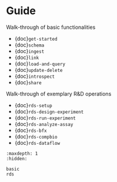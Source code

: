 # Guide

Walk-through of basic functionalities

- {doc}`get-started`
- {doc}`schema`
- {doc}`ingest`
- {doc}`link`
- {doc}`load-and-query`
- {doc}`update-delete`
- {doc}`introspect`
- {doc}`share`

Walk-through of exemplary R&D operations

- {doc}`rds-setup`
- {doc}`rds-design-experiment`
- {doc}`rds-run-experiment`
- {doc}`rds-analyze-assay`
- {doc}`rds-bfx`
- {doc}`rds-compbio`
- {doc}`rds-dataflow`

```{toctree}
:maxdepth: 1
:hidden:

basic
rds
```
